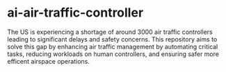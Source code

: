 # ai-air-traffic-controller
The US is experiencing a shortage of around 3000 air traffic controllers leading to significant delays and safety concerns. This repository aims to solve this gap by enhancing air traffic management by automating critical tasks, reducing workloads on human controllers, and ensuring safer more efficent airspace operations.
